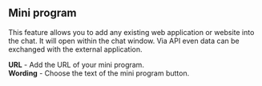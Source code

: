 ## Mini program
This feature allows you to add any existing web application or website into the chat. It will open within the chat window. Via API even data can be exchanged with the external application.

**URL** - Add the URL of your mini program.   
**Wording** - Choose the text of the mini program button.
